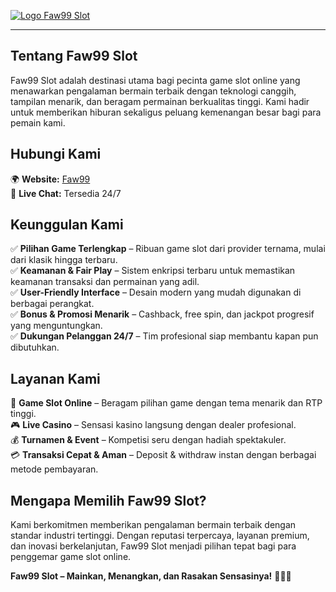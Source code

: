[![Logo Faw99 Slot](https://i.gyazo.com/1544fd9fdf3f1aba76c43b2b3e054ef0.png)](https://nirmon.my.id/)

* * *

**Tentang Faw99 Slot**
----------------------

Faw99 Slot adalah destinasi utama bagi pecinta game slot online yang menawarkan pengalaman bermain terbaik dengan teknologi canggih, tampilan menarik, dan beragam permainan berkualitas tinggi. Kami hadir untuk memberikan hiburan sekaligus peluang kemenangan besar bagi para pemain kami.

**Hubungi Kami**
----------------

🌍 **Website:** [Faw99](https://nirmon.my.id/)    
📱 **Live Chat:** Tersedia 24/7

**Keunggulan Kami**
-------------------

✅ **Pilihan Game Terlengkap** – Ribuan game slot dari provider ternama, mulai dari klasik hingga terbaru.  
✅ **Keamanan & Fair Play** – Sistem enkripsi terbaru untuk memastikan keamanan transaksi dan permainan yang adil.  
✅ **User-Friendly Interface** – Desain modern yang mudah digunakan di berbagai perangkat.  
✅ **Bonus & Promosi Menarik** – Cashback, free spin, dan jackpot progresif yang menguntungkan.  
✅ **Dukungan Pelanggan 24/7** – Tim profesional siap membantu kapan pun dibutuhkan.

**Layanan Kami**
----------------

🎰 **Game Slot Online** – Beragam pilihan game dengan tema menarik dan RTP tinggi.  
🎮 **Live Casino** – Sensasi kasino langsung dengan dealer profesional.  
💰 **Turnamen & Event** – Kompetisi seru dengan hadiah spektakuler.  
💳 **Transaksi Cepat & Aman** – Deposit & withdraw instan dengan berbagai metode pembayaran.

**Mengapa Memilih Faw99 Slot?**
-------------------------------

Kami berkomitmen memberikan pengalaman bermain terbaik dengan standar industri tertinggi. Dengan reputasi terpercaya, layanan premium, dan inovasi berkelanjutan, Faw99 Slot menjadi pilihan tepat bagi para penggemar game slot online.

**Faw99 Slot – Mainkan, Menangkan, dan Rasakan Sensasinya!** 🚀🎰🔥
